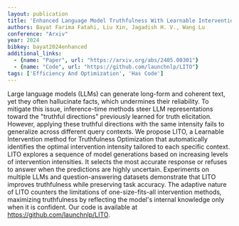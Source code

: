 ```yaml
---
layout: publication
title: 'Enhanced Language Model Truthfulness With Learnable Intervention And Uncertainty Expression'
authors: Bayat Farima Fatahi, Liu Xin, Jagadish H. V., Wang Lu
conference: "Arxiv"
year: 2024
bibkey: bayat2024enhanced
additional_links:
  - {name: "Paper", url: "https://arxiv.org/abs/2405.00301"}
  - {name: "Code", url: "https://github.com/launchnlp/LITO"}
tags: ['Efficiency And Optimization', 'Has Code']
---
```

Large language models (LLMs) can generate long-form and coherent text, yet
they often hallucinate facts, which undermines their reliability. To mitigate
this issue, inference-time methods steer LLM representations toward the
"truthful directions" previously learned for truth elicitation. However,
applying these truthful directions with the same intensity fails to generalize
across different query contexts. We propose LITO, a Learnable Intervention
method for Truthfulness Optimization that automatically identifies the optimal
intervention intensity tailored to each specific context. LITO explores a
sequence of model generations based on increasing levels of intervention
intensities. It selects the most accurate response or refuses to answer when
the predictions are highly uncertain. Experiments on multiple LLMs and
question-answering datasets demonstrate that LITO improves truthfulness while
preserving task accuracy. The adaptive nature of LITO counters the limitations
of one-size-fits-all intervention methods, maximizing truthfulness by
reflecting the model's internal knowledge only when it is confident. Our code
is available at https://github.com/launchnlp/LITO.
